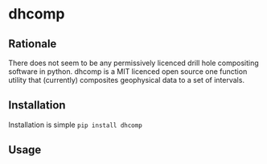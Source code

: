 # dhcomp

## Rationale
There does not seem to be any permissively licenced drill hole compositing software in python.
dhcomp is a MIT licenced open source one function utility that (currently) composites geophysical data to a set of intervals.


## Installation
Installation is simple
```pip install dhcomp```

## Usage